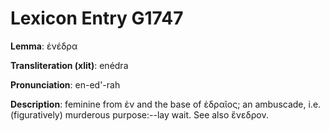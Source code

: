 # Lexicon Entry G1747

**Lemma**: ἐνέδρα

**Transliteration (xlit)**: enédra

**Pronunciation**: en-ed'-rah

**Description**:
feminine from ἐν and the base of ἑδραῖος; an ambuscade, i.e. (figuratively) murderous purpose:--lay wait. See also ἔνεδρον.
